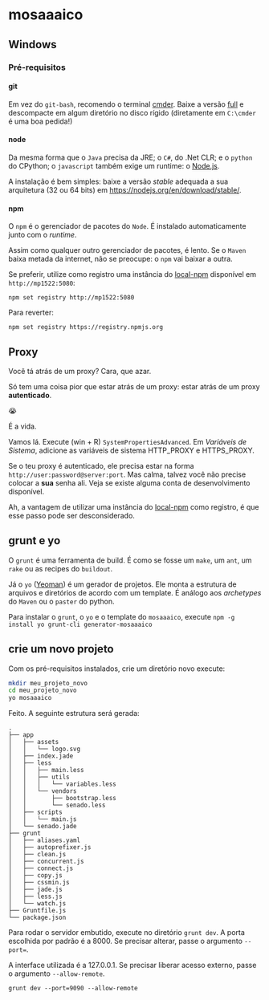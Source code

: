 # mosaaaico

## Windows

### Pré-requisitos

#### git

Em vez do `git-bash`, recomendo o terminal [cmder](http://cmder.net). Baixe a versão [full](https://github.com/cmderdev/cmder/releases/download/v1.2.9/cmder.7z) e descompacte em algum diretório no disco rígido (diretamente em `C:\cmder` é uma boa pedida!)

#### node

Da mesma forma que o `Java` precisa da JRE; o `C#`, do .Net CLR; e o `python` do CPython; o `javascript` também exige um runtime: o [Node.js](http://nodejs.org).

A instalação é bem simples: baixe a versão _stable_ adequada a sua arquitetura (32 ou 64 bits) em https://nodejs.org/en/download/stable/.

#### npm

O `npm` é o gerenciador de pacotes do `Node`. É instalado automaticamente junto com o _runtime_.

Assim como qualquer outro gerenciador de pacotes, é lento. Se o `Maven` baixa metada da internet, não se preocupe: o `npm` vai baixar a outra.

Se preferir, utilize como registro uma instância do [local-npm](https://github.com/nolanlawson/local-npm) disponível em `http://mp1522:5080`:

```
npm set registry http://mp1522:5080
```

Para reverter:
```
npm set registry https://registry.npmjs.org
```

## Proxy

Você tá atrás de um proxy? Cara, que azar.

Só tem uma coisa pior que estar atrás de um proxy: estar atrás de um proxy **autenticado**.

😭

É a vida.

Vamos lá. Execute (win + R) `SystemPropertiesAdvanced`. Em _Variáveis de Sistema_, adicione as variáveis de sistema HTTP_PROXY e HTTPS_PROXY.

Se o teu proxy é autenticado, ele precisa estar na forma `http://user:password@server:port`. Mas calma, talvez você não precise colocar a **sua** senha ali. Veja se existe alguma conta de desenvolvimento disponível.

Ah, a vantagem de utilizar uma instância do [local-npm](https://github.com/nolanlawson/local-npm) como registro, é que esse passo pode ser desconsiderado.


## grunt e yo

O `grunt` é uma ferramenta de build. É como se fosse um `make`, um `ant`, um `rake` ou as recipes do `buildout`.

Já o `yo` ([Yeoman](http://yeoman.io)) é um gerador de projetos. Ele monta a estrutura de arquivos e diretórios de acordo com um template. É análogo aos _archetypes_ do `Maven` ou o `paster` do python.

Para instalar o `grunt`, o `yo` e o template do `mosaaaico`, execute `npm -g install yo grunt-cli generator-mosaaaico`


## crie um novo projeto

Com os pré-requisitos instalados, crie um diretório novo execute:

```bash
mkdir meu_projeto_novo
cd meu_projeto_novo
yo mosaaaico
```
Feito. A seguinte estrutura será gerada:

```
.
├── app
│   ├── assets
│   │   └── logo.svg
│   ├── index.jade
│   ├── less
│   │   ├── main.less
│   │   ├── utils
│   │   │   └── variables.less
│   │   └── vendors
│   │       ├── bootstrap.less
│   │       └── senado.less
│   ├── scripts
│   │   └── main.js
│   └── senado.jade
├── grunt
│   ├── aliases.yaml
│   ├── autoprefixer.js
│   ├── clean.js
│   ├── concurrent.js
│   ├── connect.js
│   ├── copy.js
│   ├── cssmin.js
│   ├── jade.js
│   ├── less.js
│   └── watch.js
├── Gruntfile.js
└── package.json
```

Para rodar o servidor embutido, execute no diretório `grunt dev`. A porta escolhida por padrão é a 8000. Se precisar alterar, passe o argumento `--port=`.

A interface utilizada é a 127.0.0.1. Se precisar liberar acesso externo, passe o argumento `--allow-remote`.


```
grunt dev --port=9090 --allow-remote
```
